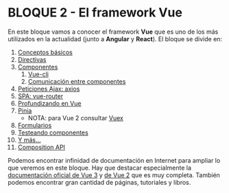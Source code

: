 # BLOQUE 2 - El framework Vue
En este bloque vamos a conocer el framework **Vue** que es uno de los más utilizados en la actualidad (junto a **Angular** y **React**). El bloque se divide en:
1. [Conceptos básicos](./01-basics.md)
2. [Directivas](./02-directivas.md)
3. [Componentes](./03-componentes.md)
    1. [Vue-cli](./03_1-vue-cli.md)
    2. [Comunicación entre componentes](./03_2-comunicar_componentes.md)
4. [Peticiones Ajax: axios](./04-axios.md)
5. [SPA: vue-router](./05-vue-router.md)
6. [Profundizando en Vue](./06-profundizando.md)
7. [Pinia](./07-pinia.md)
   - NOTA: para Vue 2 consultar [Vuex](./07-vuex.md)
8. [Formularios](./08-forms.md)
9. [Testeando componentes](./0x-testing.md)
10. [Y más...](./09-cosas.md)
11. [Composition API](./10-vue3_composition_api.md)

Podemos encontrar infinidad de documentación en Internet para ampliar lo que veremos en este bloque. Hay que destacar especialmente la [documentación oficial de Vue 3](https://v3.vuejs.org/) y [de Vue 2](https://vuejs.org/v2/guide/index.html) que es muy completa. También podemos encontrar gran cantidad de páginas, tutoriales y libros.
